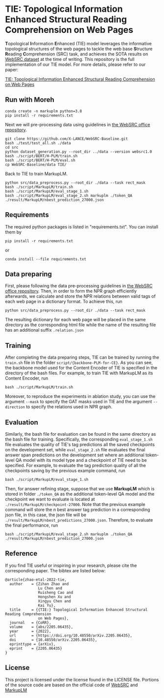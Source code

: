 # TIE: Topological Information Enhanced Structural Reading Comprehension on Web Pages

**T**opological **I**nformation **E**nhanced (TIE) model leverages the informative topological structures of the web
pages to tackle the web base **S**tructure **R**eading **C**omprehension (SRC) task, and achieves the SOTA results on
[WebSRC dataset](https://x-lance.github.io/WebSRC/) at the time of writing. This repository is the full implementation
of our TIE model. For more details, please refer to our paper:

[TIE: Topological Information Enhanced Structural Reading Comprehension on Web Pages](https://arxiv.org/abs/2205.06435)
## Run with Moreh
    conda create -n markuplm python=3.8
    pip install -r requirements.txt

Next we will pre-processing data using guidelines in [the WebSRC office repository](https://github.com/X-LANCE/WebSRC-Baseline#data-pre-processing).

    git clone https://github.com/X-LANCE/WebSRC-Baseline.git
    bash ./test/test_all.sh ./data
    cd src
    python dataset_generation.py --root_dir ../data --version websrc1.0
    bash ./script/BERT/H-PLM/train.sh
    bash ./script/BERT/H-PLM/eval.sh
    cp WebSRC-Baseline/data TIE/

Back to TIE to train MarkupLM.

    python src/data_preprocess.py --root_dir ./data --task rect_mask
    bash ./script/MarkupLM/train.sh
    bash ./script/MarkupLM/eval_stage_1.sh
    bash ./script/MarkupLM/eval_stage_2.sh markuplm ./token_QA ./result/MarkupLM/nbest_prediction_27000.json


## Requirements

The required python packages is listed in "requirements.txt". You can install them by
```commandline
pip install -r requirements.txt
```
or
```commandline
conda install --file requirements.txt
```

## Data preparing

First, please following the data pre-processing guidelines in [the WebSRC office repository](https://github.com/X-LANCE/WebSRC-Baseline#data-pre-processing).
Then, in order to form the NPR graph efficiently afterwards, we calculate and store the NPR relations between valid tags
of each web page in a dictionary format. To achieve this, run
```commandline
python src/data_preprocess.py --root_dir ./data --task rect_mask
```
The resulting dictionary for each web page will be placed in the same directory as the corresponding html file while the
name of the resulting file has an additional suffix `.relation.json`

## Training

After completing the data preparing steps, TIE can be trained by running the `train.sh` file in the folder
`script/{backbone-PLM-for-CE}`. As you can see, the backbone model used for the Content Encoder of TIE is specified in
the directory of the bash files. For example, to train TIE with MarkupLM as its Content Encoder, run
```commandline
bash ./script/MarkupLM/train.sh
```
Moreover, to reproduce the experiments in ablation study, you can use the argument `--mask` to specify the GAT masks
used in TIE and the argument `--direction` to specify the relations used in NPR graph.

## Evaluation

Similarly, the bash file for evaluation can be found in the same directory as the bash file for training. Specifically,
the corresponding `eval_stage_1.sh` file evaluates the quality of TIE's tag predictions all the saved checkpoints on the
development set, while `eval_stage_2.sh` file evaluates the final answer span predictions on the development set where
an additional token-level QA model with its model type and a checkpoint of TIE need to be specified. For example, to
evaluate the tag prediction quality of all the checkpoints saving by the previous example command, run
```commandline
bash ./script/MarkupLM/eval_stage_1.sh
```
Then, for answer refining stage, suppose that we use **MarkupLM** which is stored in folder `./token_QA` as the
additional token-level QA model and the checkpoint we want to evaluate is located at `./result/MarkupLM/checkpoint-27000`.
Note that the previous example command will store the n best answer tag prediction in a corresponding json file, in this
case, the json file will be `./result/MarkupLM/nbest_predictions_27000.json`. Therefore, to evaluate the final
performance, run
```commandline
bash ./script/MarkupLM/eval_stage_2.sh markuplm ./token_QA ./result/MarkupLM/nbest_prediction_27000.json
```

## Reference

If you find TIE useful or inspiring in your research, please cite the corresponding paper. The bibtex are listed below:
```text
@article{zhao-etal-2022-tie,
  author    = {Zihan Zhao and
               Lu Chen and
               Ruisheng Cao and
               Hongshen Xu and
               Xingyu Chen and
               Kai Yu},
  title     = {{TIE:} Topological Information Enhanced Structural Reading Comprehension
               on Web Pages},
  journal   = {CoRR},
  volume    = {abs/2205.06435},
  year      = {2022},
  url       = {https://doi.org/10.48550/arXiv.2205.06435},
  doi       = {10.48550/arXiv.2205.06435},
  eprinttype = {arXiv},
  eprint    = {2205.06435}
}
```

## License

This project is licensed under the license found in the LICENSE file. Portions of the source code are based on the
official code of [WebSRC](https://github.com/X-LANCE/WebSRC-Baseline) and [MarkupLM](https://github.com/microsoft/unilm/tree/master/markuplm)
